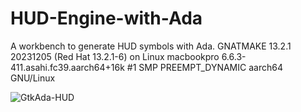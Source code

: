 # HUD-Engine-with-Ada
A workbench to generate HUD symbols with Ada.
GNATMAKE 13.2.1 20231205 (Red Hat 13.2.1-6) on Linux macbookpro 6.6.3-411.asahi.fc39.aarch64+16k 
#1 SMP PREEMPT_DYNAMIC aarch64 GNU/Linux

![GtkAda-HUD](https://github.com/dynaverx/HUD-Engine-with-Ada/assets/15190686/0fc548e5-6c5f-49dd-8882-6538ccd90180)
